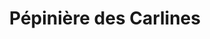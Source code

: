 ---
title: "Pépinière des Carlines"
url: /saint-laurent-dolt/pepiniere-des-carlines/
shop: Blumen
---